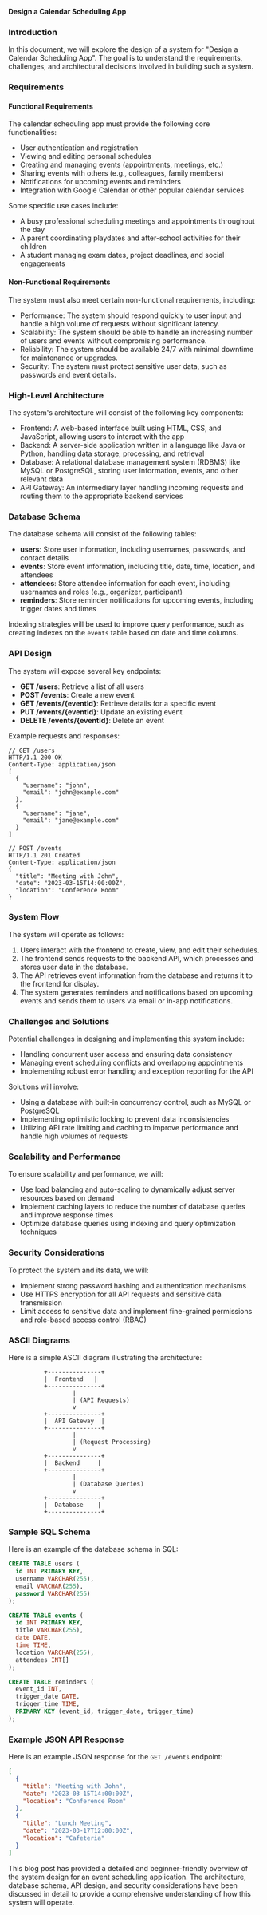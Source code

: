 **Design a Calendar Scheduling App**

### Introduction

In this document, we will explore the design of a system for "Design a Calendar Scheduling App". The goal is to understand the requirements, challenges, and architectural decisions involved in building such a system.

### Requirements

#### Functional Requirements

The calendar scheduling app must provide the following core functionalities:

* User authentication and registration
* Viewing and editing personal schedules
* Creating and managing events (appointments, meetings, etc.)
* Sharing events with others (e.g., colleagues, family members)
* Notifications for upcoming events and reminders
* Integration with Google Calendar or other popular calendar services

Some specific use cases include:

* A busy professional scheduling meetings and appointments throughout the day
* A parent coordinating playdates and after-school activities for their children
* A student managing exam dates, project deadlines, and social engagements

#### Non-Functional Requirements

The system must also meet certain non-functional requirements, including:

* Performance: The system should respond quickly to user input and handle a high volume of requests without significant latency.
* Scalability: The system should be able to handle an increasing number of users and events without compromising performance.
* Reliability: The system should be available 24/7 with minimal downtime for maintenance or upgrades.
* Security: The system must protect sensitive user data, such as passwords and event details.

### High-Level Architecture

The system's architecture will consist of the following key components:

* Frontend: A web-based interface built using HTML, CSS, and JavaScript, allowing users to interact with the app
* Backend: A server-side application written in a language like Java or Python, handling data storage, processing, and retrieval
* Database: A relational database management system (RDBMS) like MySQL or PostgreSQL, storing user information, events, and other relevant data
* API Gateway: An intermediary layer handling incoming requests and routing them to the appropriate backend services

### Database Schema

The database schema will consist of the following tables:

* **users**: Store user information, including usernames, passwords, and contact details
* **events**: Store event information, including title, date, time, location, and attendees
* **attendees**: Store attendee information for each event, including usernames and roles (e.g., organizer, participant)
* **reminders**: Store reminder notifications for upcoming events, including trigger dates and times

Indexing strategies will be used to improve query performance, such as creating indexes on the `events` table based on date and time columns.

### API Design

The system will expose several key endpoints:

* **GET /users**: Retrieve a list of all users
* **POST /events**: Create a new event
* **GET /events/{eventId}**: Retrieve details for a specific event
* **PUT /events/{eventId}**: Update an existing event
* **DELETE /events/{eventId}**: Delete an event

Example requests and responses:

```
// GET /users
HTTP/1.1 200 OK
Content-Type: application/json
[
  {
    "username": "john",
    "email": "john@example.com"
  },
  {
    "username": "jane",
    "email": "jane@example.com"
  }
]

// POST /events
HTTP/1.1 201 Created
Content-Type: application/json
{
  "title": "Meeting with John",
  "date": "2023-03-15T14:00:00Z",
  "location": "Conference Room"
}
```

### System Flow

The system will operate as follows:

1. Users interact with the frontend to create, view, and edit their schedules.
2. The frontend sends requests to the backend API, which processes and stores user data in the database.
3. The API retrieves event information from the database and returns it to the frontend for display.
4. The system generates reminders and notifications based on upcoming events and sends them to users via email or in-app notifications.

### Challenges and Solutions

Potential challenges in designing and implementing this system include:

* Handling concurrent user access and ensuring data consistency
* Managing event scheduling conflicts and overlapping appointments
* Implementing robust error handling and exception reporting for the API

Solutions will involve:

* Using a database with built-in concurrency control, such as MySQL or PostgreSQL
* Implementing optimistic locking to prevent data inconsistencies
* Utilizing API rate limiting and caching to improve performance and handle high volumes of requests

### Scalability and Performance

To ensure scalability and performance, we will:

* Use load balancing and auto-scaling to dynamically adjust server resources based on demand
* Implement caching layers to reduce the number of database queries and improve response times
* Optimize database queries using indexing and query optimization techniques

### Security Considerations

To protect the system and its data, we will:

* Implement strong password hashing and authentication mechanisms
* Use HTTPS encryption for all API requests and sensitive data transmission
* Limit access to sensitive data and implement fine-grained permissions and role-based access control (RBAC)

### ASCII Diagrams

Here is a simple ASCII diagram illustrating the architecture:
```
          +---------------+
          |  Frontend   |
          +---------------+
                  |
                  | (API Requests)
                  v
          +---------------+
          |  API Gateway  |
          +---------------+
                  |
                  | (Request Processing)
                  v
          +---------------+
          |  Backend     |
          +---------------+
                  |
                  | (Database Queries)
                  v
          +---------------+
          |  Database    |
          +---------------+
```
### Sample SQL Schema

Here is an example of the database schema in SQL:
```sql
CREATE TABLE users (
  id INT PRIMARY KEY,
  username VARCHAR(255),
  email VARCHAR(255),
  password VARCHAR(255)
);

CREATE TABLE events (
  id INT PRIMARY KEY,
  title VARCHAR(255),
  date DATE,
  time TIME,
  location VARCHAR(255),
  attendees INT[]
);

CREATE TABLE reminders (
  event_id INT,
  trigger_date DATE,
  trigger_time TIME,
  PRIMARY KEY (event_id, trigger_date, trigger_time)
);
```
### Example JSON API Response

Here is an example JSON response for the `GET /events` endpoint:
```json
[
  {
    "title": "Meeting with John",
    "date": "2023-03-15T14:00:00Z",
    "location": "Conference Room"
  },
  {
    "title": "Lunch Meeting",
    "date": "2023-03-17T12:00:00Z",
    "location": "Cafeteria"
  }
]
```
This blog post has provided a detailed and beginner-friendly overview of the system design for an event scheduling application. The architecture, database schema, API design, and security considerations have been discussed in detail to provide a comprehensive understanding of how this system will operate.